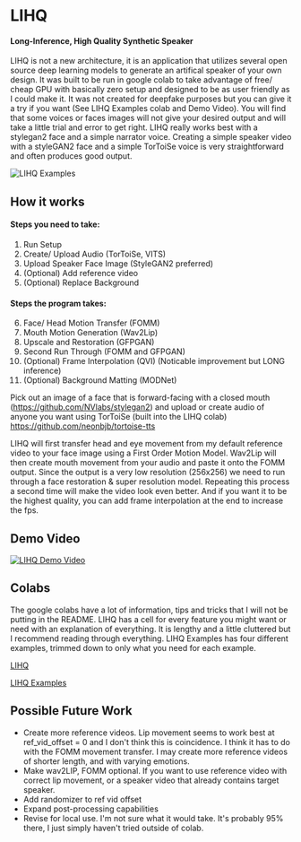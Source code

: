 # LIHQ
#### Long-Inference, High Quality Synthetic Speaker

LIHQ is not a new architecture, it is an application that utilizes several open source deep learning models to generate an artifical speaker of your own design. It was built to be run in google colab to take advantage of free/ cheap GPU with basically zero setup and designed to be as user friendly as I could make it. It was not created for deepfake purposes but you can give it a try if you want (See LIHQ Examples colab and Demo Video). You will find that some voices or faces images will not give your desired output and will take a little trial and error to get right. LIHQ really works best with a stylegan2 face and a simple narrator voice. Creating a simple speaker video with a styleGAN2 face and a simple TorToiSe voice is very straightforward and often produces good output.

![LIHQ Examples](./docs/LIHQ_gif.png)

## How it works
#### Steps you need to take:

1) Run Setup
2) Create/ Upload Audio (TorToiSe, VITS)
3) Upload Speaker Face Image (StyleGAN2 preferred)
4) (Optional) Add reference video
5) (Optional) Replace Background

#### Steps the program takes:

6) Face/ Head Motion Transfer (FOMM)
7) Mouth Motion Generation (Wav2Lip)
8) Upscale and Restoration (GFPGAN)
9) Second Run Through (FOMM and GFPGAN)
10) (Optional) Frame Interpolation (QVI) (Noticable improvement but LONG inference)
11) (Optional) Background Matting (MODNet)

Pick out an image of a face that is forward-facing with a closed mouth (https://github.com/NVlabs/stylegan2) and upload or create audio of anyone you want using TorToiSe (built into the LIHQ colab) https://github.com/neonbjb/tortoise-tts

LIHQ will first transfer head and eye movement from my default reference video to your face image using a First Order Motion Model. Wav2Lip will then create mouth movement from your audio and paste it onto the FOMM output. Since the output is a very low resolution (256x256) we need to run through a face restoration & super resolution model. Repeating this process a second time will make the video look even better. And if you want it to be the highest quality, you can add frame interpolation at the end to increase the fps.

## Demo Video

[![LIHQ Demo Video](https://img.youtube.com/vi/YOUTUBE_VIDEO_ID_HERE/0.jpg)](https://www.youtube.com/watch?v=YOUTUBE_VIDEO_ID_HERE)

## Colabs

The google colabs have a lot of information, tips and tricks that I will not be putting in the README. LIHQ has a cell for every feature you might want or need with an explanation of everything. It is lengthy and a little cluttered but I recommend reading through everything. LIHQ Examples has four different examples, trimmed down to only what you need for each example.

[LIHQ](https://colab.research.google.com/drive/1fKZl59AVDR4oGvlhVXdyCUGuozpnbIgQ?usp=sharing)

[LIHQ Examples](https://colab.research.google.com/drive/1rIgl8J-EMJ4BcSPjKNsVk8BdproD98WW?usp=sharing)

## Possible Future Work
- Create more reference videos. Lip movement seems to work best at ref_vid_offset = 0 and I don't think this is coincidence. I think it has to do with the FOMM  movement transfer. I may create more reference videos of shorter length, and with varying emotions.
- Make wav2LIP, FOMM optional. If you want to use reference video with correct lip movement, or a speaker video that already contains target speaker.
- Add randomizer to ref vid offset
- Expand post-processing capabilities
- Revise for local use. I'm not sure what it would take. It's probably 95% there, I just simply haven't tried outside of colab.
